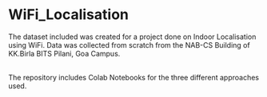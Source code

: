 # WiFi_Localisation

The dataset included was created for a project done on Indoor Localisation using WiFi. Data was collected from scratch from the NAB-CS Building of KK.Birla BITS Pilani, Goa Campus.</br> </br>

The repository includes Colab Notebooks for the three different approaches used. 

